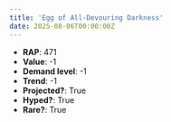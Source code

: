 ```yaml
---
title: 'Egg of All-Devouring Darkness'
date: 2025-08-06T00:00:00Z
---
```

- **RAP**: 471
- **Value**: -1
- **Demand level**: -1
- **Trend**: -1
- **Projected?**: True
- **Hyped?**: True
- **Rare?**: True
